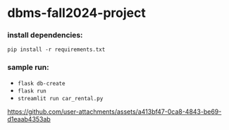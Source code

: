 # dbms-fall2024-project

### install dependencies: 
`pip install -r requirements.txt`

### sample run: 
- `flask db-create`
- `flask run`
- `streamlit run car_rental.py`



https://github.com/user-attachments/assets/a413bf47-0ca8-4843-be69-d1eaab4353ab

